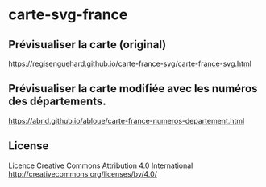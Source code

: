# carte-svg-france

## Prévisualiser la carte (original)
https://regisenguehard.github.io/carte-france-svg/carte-france-svg.html

## Prévisualiser la carte modifiée avec les numéros des départements.
https://abnd.github.io/abloue/carte-france-numeros-departement.html

## License
Licence Creative Commons Attribution 4.0 International
http://creativecommons.org/licenses/by/4.0/
